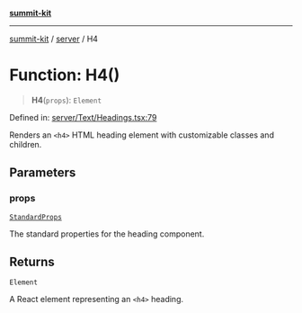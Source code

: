 [**summit-kit**](../../README.md)

***

[summit-kit](../../modules.md) / [server](../README.md) / H4

# Function: H4()

> **H4**(`props`): `Element`

Defined in: [server/Text/Headings.tsx:79](https://github.com/andrewgremlich/summit-kit/blob/e338352e6775d6ff5fd0f151c4c09cd1aa7a8540/src/react/server/Text/Headings.tsx#L79)

Renders an `<h4>` HTML heading element with customizable classes and children.

## Parameters

### props

[`StandardProps`](../type-aliases/StandardProps.md)

The standard properties for the heading component.

## Returns

`Element`

A React element representing an `<h4>` heading.
